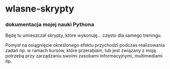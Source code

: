 # wlasne-skrypty
### dokumentacja mojej nauki Pythona

Będę tu umieszczał skrypty, które wykonuję... często dla samego treningu.

Pomysł na osiągnięcie określonego efektu przychodzi podczas realizowania zadań np. w ramach kursów, które przerabiam, lub jest związany z moją potrzebą przy zarządzaniu swoimi zasobami informacyjnymi, multimediami itp.
